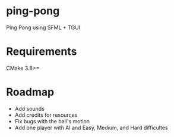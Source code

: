 # ping-pong
Ping Pong using SFML + TGUI

# Requirements
CMake 3.8>=

# Roadmap
* Add sounds
* Add credits for resources
* Fix bugs with the ball's motion
* Add one player with AI and Easy, Medium, and Hard difficultes
